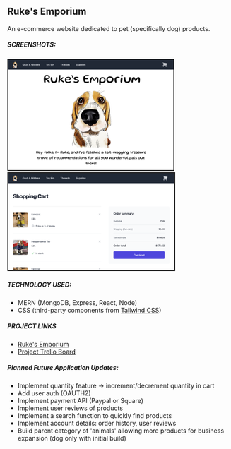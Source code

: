 ## Ruke's Emporium

An e-commerce website dedicated to pet (specifically dog) products. 


##### SCREENSHOTS:
<img src='./planning/assets/imgs/home_page.png' height=250px border=2/>
<img src='./planning/assets/imgs/shopping_cart.png' height=220px border=2/>

##### TECHNOLOGY USED:</h4>

* MERN (MongoDB, Express, React, Node)
* CSS (third-party components from <a href ="https://tailwindcss.com/">Tailwind CSS</a>)

##### PROJECT LINKS

* <a href="http://rukes-emporium.netlify.com">Ruke's Emporium</a>
*  <a href="https://trello.com/b/srZW5XYY/p3-planning">Project Trello Board</a>



##### Planned Future Application Updates:

* Implement quantity feature -> increment/decrement quantity in cart
* Add user auth (OAUTH2)
* Implement payment API (Paypal or Square)
* Implement user reviews of products
* Implement a search function to quickly find products
* Implement account details: order history, user reviews
* Build parent category of 'animals' allowing more products for business expansion (dog only with initial build)